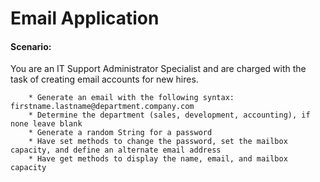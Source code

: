 # Email Application


#### Scenario: 

You are an IT Support Administrator Specialist and are charged with the task of creating email accounts for new hires.


        * Generate an email with the following syntax: firstname.lastname@department.company.com
        * Determine the department (sales, development, accounting), if none leave blank
        * Generate a random String for a password
        * Have set methods to change the password, set the mailbox capacity, and define an alternate email address
        * Have get methods to display the name, email, and mailbox capacity